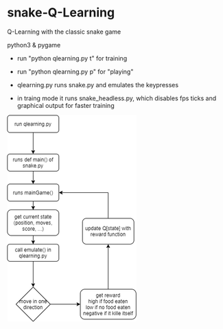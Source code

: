 # snake-Q-Learning
Q-Learning with the classic snake game

python3 & pygame

- run "python qlearning.py t" for training
- run "python qlearning.py p" for "playing"

- qlearning.py runs snake.py and emulates the keypresses
- in traing mode it runs snake_headless.py, which disables fps ticks and graphical output for faster training

![diagramm](diagramm.png)
